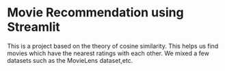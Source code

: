 # Movie Recommendation using Streamlit
 This is a project based on the theory of cosine similarity. This helps us find movies which have the nearest ratings with each other. We mixed a few datasets such as the MovieLens dataset,etc. 
